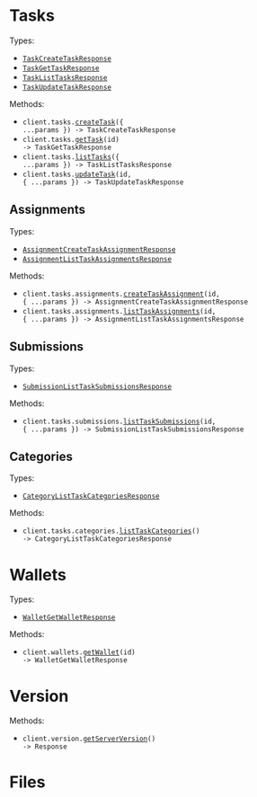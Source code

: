 # Tasks

Types:

- <code><a href="./src/resources/tasks/tasks.ts">TaskCreateTaskResponse</a></code>
- <code><a href="./src/resources/tasks/tasks.ts">TaskGetTaskResponse</a></code>
- <code><a href="./src/resources/tasks/tasks.ts">TaskListTasksResponse</a></code>
- <code><a href="./src/resources/tasks/tasks.ts">TaskUpdateTaskResponse</a></code>

Methods:

- <code title="post /tasks">client.tasks.<a href="./src/resources/tasks/tasks.ts">createTask</a>({ ...params }) -> TaskCreateTaskResponse</code>
- <code title="get /tasks/{id}">client.tasks.<a href="./src/resources/tasks/tasks.ts">getTask</a>(id) -> TaskGetTaskResponse</code>
- <code title="get /tasks">client.tasks.<a href="./src/resources/tasks/tasks.ts">listTasks</a>({ ...params }) -> TaskListTasksResponse</code>
- <code title="put /tasks/{id}">client.tasks.<a href="./src/resources/tasks/tasks.ts">updateTask</a>(id, { ...params }) -> TaskUpdateTaskResponse</code>

## Assignments

Types:

- <code><a href="./src/resources/tasks/assignments.ts">AssignmentCreateTaskAssignmentResponse</a></code>
- <code><a href="./src/resources/tasks/assignments.ts">AssignmentListTaskAssignmentsResponse</a></code>

Methods:

- <code title="post /tasks/{id}/assignments">client.tasks.assignments.<a href="./src/resources/tasks/assignments.ts">createTaskAssignment</a>(id, { ...params }) -> AssignmentCreateTaskAssignmentResponse</code>
- <code title="get /tasks/{id}/assignments">client.tasks.assignments.<a href="./src/resources/tasks/assignments.ts">listTaskAssignments</a>(id, { ...params }) -> AssignmentListTaskAssignmentsResponse</code>

## Submissions

Types:

- <code><a href="./src/resources/tasks/submissions.ts">SubmissionListTaskSubmissionsResponse</a></code>

Methods:

- <code title="get /tasks/{id}/submissions">client.tasks.submissions.<a href="./src/resources/tasks/submissions.ts">listTaskSubmissions</a>(id, { ...params }) -> SubmissionListTaskSubmissionsResponse</code>

## Categories

Types:

- <code><a href="./src/resources/tasks/categories.ts">CategoryListTaskCategoriesResponse</a></code>

Methods:

- <code title="get /tasks/categories">client.tasks.categories.<a href="./src/resources/tasks/categories.ts">listTaskCategories</a>() -> CategoryListTaskCategoriesResponse</code>

# Wallets

Types:

- <code><a href="./src/resources/wallets.ts">WalletGetWalletResponse</a></code>

Methods:

- <code title="get /wallets/{id}">client.wallets.<a href="./src/resources/wallets.ts">getWallet</a>(id) -> WalletGetWalletResponse</code>

# Version

Methods:

- <code title="get /version">client.version.<a href="./src/resources/version.ts">getServerVersion</a>() -> Response</code>

# Files
